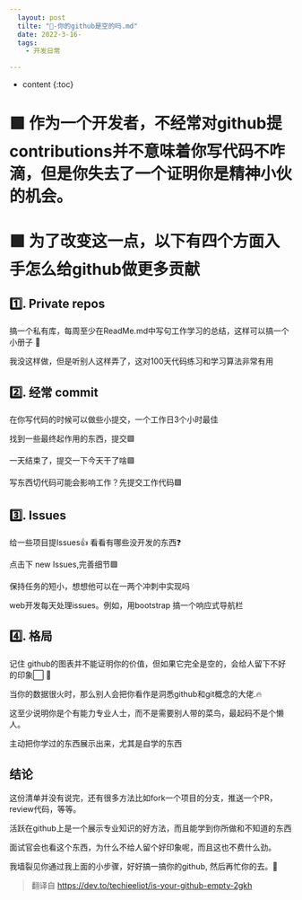 ```yaml
---
  layout: post
  tilte: "📣-你的github是空的吗.md"
  date: 2022-3-16-
  tags: 
    - 开发日常

---
```



* content
{:toc}


# 🟩 作为一个开发者，不经常对github提contributions并不意味着你写代码不咋滴，但是你失去了一个证明你是精神小伙的机会。
# 🟩 为了改变这一点，以下有四个方面入手怎么给github做更多贡献
## 1️⃣. Private repos
搞一个私有库，每周至少在ReadMe.md中写句工作学习的总结，这样可以搞一个小册子 📓

我没这样做，但是听别人这样弄了，这对100天代码练习和学习算法非常有用
## 2️⃣. 经常 commit
在你写代码的时候可以做些小提交，一个工作日3个小时最佳

找到一些最终起作用的东西，提交🟩

一天结束了，提交一下今天干了啥🟩

写东西切代码可能会影响工作？先提交工作代码🟩
## 3️⃣. Issues
给一些项目提Issues👍
看看有哪些没开发的东西❓

点击下 new Issues,完善细节🟩

保持任务的短小，想想他可以在一两个冲刺中实现吗

web开发每天处理issues。例如，用bootstrap 搞一个响应式导航栏
## 4️⃣. 格局
记住 github的图表并不能证明你的价值，但如果它完全是空的，会给人留下不好的印象⬜️ 😬

当你的数据很火时，那么别人会把你看作是洞悉github和git概念的大佬.🔥

这至少说明你是个有能力专业人士，而不是需要别人带的菜鸟，最起码不是个懒人。

主动把你学过的东西展示出来，尤其是自学的东西
## 结论
这份清单并没有说完，还有很多方法比如fork一个项目的分支，推送一个PR，review代码，等等。

活跃在github上是一个展示专业知识的好方法，而且能学到你所做和不知道的东西

面试官会也看这个东西，为什么不给人留个好印象呢，而且这也不费什么劲。

我墙裂见你通过我上面的小步骤，好好搞一搞你的github,  然后再忙你的去。🌳
>翻译自 https://dev.to/techieeliot/is-your-github-empty-2gkh
